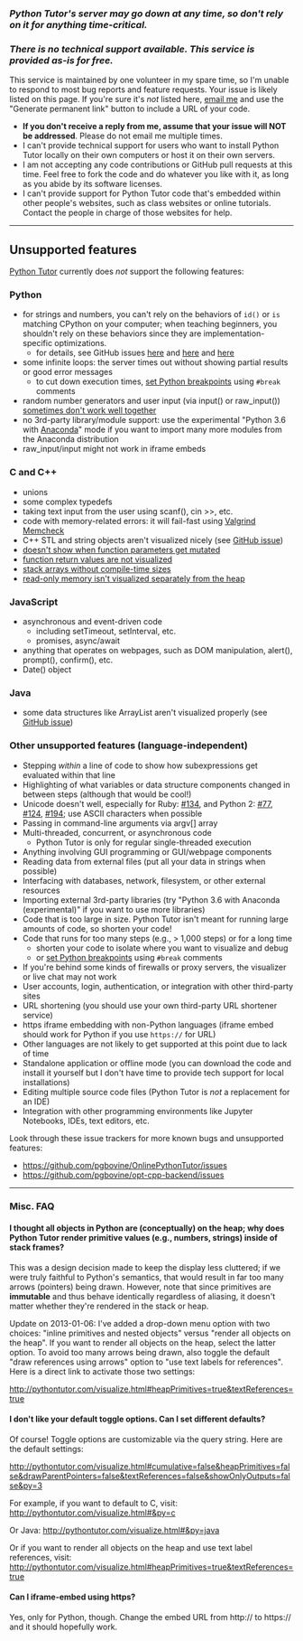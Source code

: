 ### *Python Tutor's server may go down at any time, so don't rely on it for anything time-critical.*

### *There is no technical support available. This service is provided as-is for free.*

This service is maintained by one volunteer in my spare time, so I'm unable to respond to most bug reports and feature requests. Your issue is likely listed on this page. If you're sure it's *not* listed here, [email me](http://pgbovine.net/email-policy.htm) and use the "Generate permanent link" button to include a URL of your code.

- **If you don't receive a reply from me, assume that your issue will NOT be addressed**. Please do not email me multiple times.
- I can't provide technical support for users who want to install Python Tutor locally on their own computers or host it on their own servers.
- I am not accepting any code contributions or GitHub pull requests at this time. Feel free to fork the code and do whatever you like with it, as long as you abide by its software licenses.
- I can't provide support for Python Tutor code that's embedded within other people's websites, such as class websites or online tutorials. Contact the people in charge of those websites for help.

---
## Unsupported features

[Python Tutor](http://pythontutor.com/) currently does *not* support the following features:


### Python

- for strings and numbers, you can't rely on the behaviors of `id()` or `is` matching CPython on your computer; when teaching beginners, you shouldn't rely on these behaviors since they are implementation-specific optimizations.
  - for details, see GitHub issues [here](https://github.com/pgbovine/OnlinePythonTutor/issues/275) and [here](https://github.com/pgbovine/OnlinePythonTutor/issues/273) and [here](https://github.com/pgbovine/OnlinePythonTutor/issues/255)
- some infinite loops: the server times out without showing partial results or good error messages
  - to cut down execution times, [set Python breakpoints](https://youtu.be/80ztTXP90Vs?t=42) using `#break` comments
- random number generators and user input (via input() or raw_input()) [sometimes don't work well together](https://github.com/pgbovine/OnlinePythonTutor/issues/110)
- no 3rd-party library/module support: use the experimental "Python 3.6 with <a href="https://docs.anaconda.com/anaconda/">Anaconda</a>" mode if you want to import many more modules from the Anaconda distribution
- raw_input/input might not work in iframe embeds

### C and C++

- unions
- some complex typedefs
- taking text input from the user using scanf(), cin >>, etc.
- code with memory-related errors: it will fail-fast using [Valgrind
  Memcheck](http://valgrind.org/docs/manual/mc-manual.html)
- C++ STL and string objects aren't visualized nicely (see [GitHub issue](https://github.com/pgbovine/OnlinePythonTutor/issues/256))
- [doesn't show when function parameters get mutated](https://github.com/pgbovine/opt-cpp-backend/issues/57)
- [function return values are not visualized](https://github.com/pgbovine/opt-cpp-backend/issues/4)
- [stack arrays without compile-time sizes](https://github.com/pgbovine/opt-cpp-backend/issues/44)
- [read-only memory isn't visualized separately from the heap](https://github.com/pgbovine/opt-cpp-backend/issues/70)


### JavaScript

- asynchronous and event-driven code
  - including setTimeout, setInterval, etc.
  - promises, async/await
- anything that operates on webpages, such as DOM manipulation, alert(), prompt(), confirm(), etc.
- Date() object


### Java

- some data structures like ArrayList aren't visualized properly (see [GitHub issue](https://github.com/pgbovine/OnlinePythonTutor/issues/236))


### Other unsupported features (language-independent)

- Stepping *within* a line of code to show how subexpressions get evaluated within that line
- Highlighting of what variables or data structure components changed in between steps (although that would be cool!)
- Unicode doesn't well, especially for Ruby: [#134](https://github.com/pgbovine/OnlinePythonTutor/issues/134), and Python 2: [#77](https://github.com/pgbovine/OnlinePythonTutor/issues/77), [#124](https://github.com/pgbovine/OnlinePythonTutor/issues/124), [#194](https://github.com/pgbovine/OnlinePythonTutor/issues/194); use ASCII characters when possible
- Passing in command-line arguments via argv[] array
- Multi-threaded, concurrent, or asynchronous code
  - Python Tutor is only for regular single-threaded execution
- Anything involving GUI programming or GUI/webpage components
- Reading data from external files (put all your data in strings when possible)
- Interfacing with databases, network, filesystem, or other external resources
- Importing external 3rd-party libraries (try "Python 3.6 with Anaconda (experimental)" if you want to use more libraries)
- Code that is too large in size. Python Tutor isn't meant for running large amounts of code, so shorten your code!
- Code that runs for too many steps (e.g., > 1,000 steps) or for a long time
  - shorten your code to isolate where you want to visualize and debug
  - or [set Python breakpoints](https://youtu.be/80ztTXP90Vs?t=42) using `#break` comments
- If you're behind some kinds of firewalls or proxy servers, the visualizer or live chat may not work
- User accounts, login, authentication, or integration with other third-party sites
- URL shortening (you should use your own third-party URL shortener service)
- https iframe embedding with non-Python languages (iframe embed should work for Python if you use `https://` for URL)
- Other languages are not likely to get supported at this point due to lack of time
- Standalone application or offline mode (you can download the code and install it yourself but I don't have time to provide tech support for local installations)
- Editing multiple source code files (Python Tutor is *not* a replacement for an IDE)
- Integration with other programming environments like Jupyter Notebooks, IDEs, text editors, etc.

Look through these issue trackers for more known bugs and unsupported features:
- https://github.com/pgbovine/OnlinePythonTutor/issues
- https://github.com/pgbovine/opt-cpp-backend/issues

---

### Misc. FAQ

#### I thought all objects in Python are (conceptually) on the heap; why does Python Tutor render primitive values (e.g., numbers, strings) inside of stack frames?

This was a design decision made to keep the display less cluttered;
if we were truly faithful to Python's semantics, that would result in far too many arrows (pointers) being drawn.
However, note that since primitives are **immutable** and thus behave identically regardless of aliasing,
it doesn't matter whether they're rendered in the stack or heap.

Update on 2013-01-06: I've added a drop-down menu option with two choices:
"inline primitives and nested objects" versus "render all objects on the heap".
If you want to render all objects on the heap, select the latter option.
To avoid too many arrows being drawn, also toggle the default "draw references using arrows" option
to "use text labels for references". Here is a direct link to activate those two settings:

http://pythontutor.com/visualize.html#heapPrimitives=true&textReferences=true


#### I don't like your default toggle options. Can I set different defaults?

Of course! Toggle options are customizable via the query string. Here are the default settings:

http://pythontutor.com/visualize.html#cumulative=false&heapPrimitives=false&drawParentPointers=false&textReferences=false&showOnlyOutputs=false&py=3

For example, if you want to default to C, visit:
http://pythontutor.com/visualize.html#&py=c

Or Java:
http://pythontutor.com/visualize.html#&py=java

Or if you want to render all objects on the heap and use text label references, visit:
http://pythontutor.com/visualize.html#heapPrimitives=true&textReferences=true


#### Can I iframe-embed using https?

Yes, only for Python, though. Change the embed URL from http:// to https:// and it should hopefully work.
